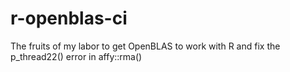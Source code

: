 # r-openblas-ci
The fruits of my labor to get OpenBLAS to work with R and fix the p_thread22() error in affy::rma()
